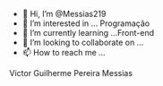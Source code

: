 - 👋 Hi, I’m @Messias219
- 👀 I’m interested in ... Programação            
- 🌱 I’m currently learning ...Front-end 
- 💞️ I’m looking to collaborate on ...
- 📫 How to reach me ...  

<!---
Messias219/Messias219 is a ✨ special ✨ repository because its `README.md` (this file) appears on your GitHub profile.
You can click the Preview link to take a look at your changes.
--->
Victor Guilherme Pereira Messias 
